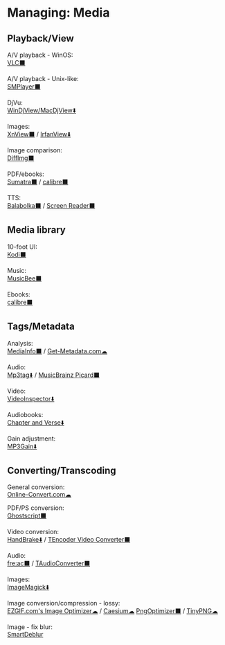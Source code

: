 # Managing: Media

## Playback/View

A/V playback - WinOS:  
	[VLC⬛](https://www.videolan.org/vlc/)

A/V playback - Unix-like:  
	[SMPlayer⬛](https://www.smplayer.info/)

DjVu:  
	[WinDjView/MacDjView⬇️](https://windjview.sourceforge.io/)
  
Images:  
	[XnView⬛](https://www.xnview.com/) /
	[IrfanView⬇️](https://www.irfanview.com/)

Image comparison:  
	[DiffImg⬛](https://www.softpedia.com/get/Multimedia/Graphic/Graphic-Viewers/DiffImg.shtml)

PDF/ebooks:  
	[Sumatra⬛](https://www.sumatrapdfreader.org/free-pdf-reader.html) / 
	[calibre⬛](https://calibre-ebook.com/)
  
TTS:  
	[Balabolka⬛](http://cross-plus-a.com/balabolka.htm) / 
	[Screen Reader⬛](http://jacquelin.potier.free.fr/screenreader/)

## Media library

10-foot UI:  
	[Kodi⬛](https://kodi.tv/)

Music:  
	[MusicBee⬛](https://getmusicbee.com/)

Ebooks:  
	[calibre⬛](https://calibre-ebook.com/)

## Tags/Metadata

Analysis:  
	[MediaInfo⬛](https://mediaarea.net/en/MediaInfo) / 
	[Get-Metadata.com☁](https://www.get-metadata.com/)

Audio:  
	[Mp3tag⬇️](https://www.mp3tag.de/en/) / 
	[MusicBrainz Picard⬛](https://picard.musicbrainz.org/)

Video:  
	[VideoInspector⬇️](https://kcsoftwares.com/?vtb)

Audiobooks:  
	[Chapter and Verse⬇️](http://lodensoftware.com/chapter-and-verse/)

Gain adjustment:  
	[MP3Gain⬇️](http://mp3gain.sourceforge.net/)

## Converting/Transcoding

General conversion:  
	[Online-Convert.com☁](https://www.online-convert.com/)

PDF/PS conversion:  
	[Ghostscript⬛](https://www.ghostscript.com/)

Video conversion:  
	[HandBrake⬇️](https://handbrake.fr/) / 
	[TEncoder Video Converter⬛](https://www.fosshub.com/TAudioConverter.html)

Audio:  
	[fre:ac⬛](https://www.freac.org/) / 
	[TAudioConverter⬛](https://www.fosshub.com/TAudioConverter.html)

Images:  
	[ImageMagick⬇️](https://imagemagick.org/index.php)

Image conversion/compression - lossy:  
	[EZGIF.com's Image Optimizer☁](https://ezgif.com/optimize) / 
	[Caesium☁](https://saerasoft.com/caesium/)
	[PngOptimizer⬛](https://psydk.org/pngoptimizer) / 
	[TinyPNG☁](https://tinypng.com/)

Image - fix blur:  
	[SmartDeblur](http://smartdeblur.net/)

